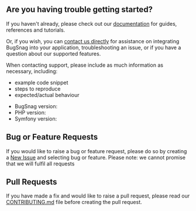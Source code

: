 ## Are you having trouble getting started?
If you haven't already, please check out our [documentation](https://docs.bugsnag.com/platforms/php/symfony/) for guides, references and tutorials.

Or, if you wish, you can [contact us directly](mailto:support@bugsnag.com) for assistance on integrating BugSnag into your application, troubleshooting an issue, or if you have a question about our supported features.

When contacting support, please include as much information as necessary, including:

- example code snippet
- steps to reproduce
- expected/actual behaviour 

* BugSnag version:
* PHP version:
* Symfony version:

## Bug or Feature Requests
If you would like to raise a bug or feature request, please do so by creating a [New Issue](https://github.com/bugsnag/bugsnag-symfony/issues/new/choose) and selecting bug or feature.
Please note: we cannot promise that we will fulfil all requests

## Pull Requests
If you have made a fix and would like to raise a pull request, please read our [CONTRIBUTING.md](../CONTRIBUTING.md) file before creating the pull request.
